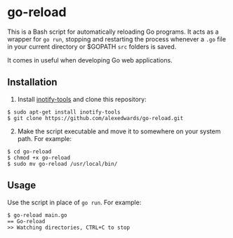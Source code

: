 go-reload
=========

This is a Bash script for automatically reloading Go programs. It acts as a wrapper for `go run`, stopping and restarting the process whenever a `.go` file in your current directory or $GOPATH <code>src</code> folders is saved.

It comes in useful when developing Go web applications.

Installation
------------

1) Install [inotify-tools](https://github.com/rvoicilas/inotify-tools) and clone this repository:

```
$ sudo apt-get install inotify-tools
$ git clone https://github.com/alexedwards/go-reload.git
```

2) Make the script executable and move it to somewhere on your system path. For example:

```
$ cd go-reload
$ chmod +x go-reload
$ sudo mv go-reload /usr/local/bin/
```

Usage
-----

Use the script in place of `go run`. For example:

```
$ go-reload main.go
== Go-reload
>> Watching directories, CTRL+C to stop
```